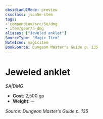 ```yaml
---
obsidianUIMode: preview
cssclass: json5e-item
tags:
- compendium/src/5e/dmg
- item/gear/a-dmg
aliases: ["Jeweled anklet"]
SourceType: "Magic Item"
NoteIcon: magicitem
BookSource: Dungeon Master's Guide p. 135
---
```

# Jeweled anklet
*$A|DMG*  

- **Cost**: 2,500 gp
- **Weight**: ⏤

*Source: Dungeon Master's Guide p. 135*
